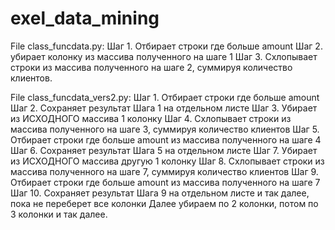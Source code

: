 # exel_data_mining

File class_funcdata.py:
Шаг 1. Отбирает строки где больше amount
Шаг 2. убирает колонку из массива полученного на шаге 1
Шаг 3. Схлопывает строки из массива полученного на шаге 2, суммируя количество клиентов.

File class_funcdata_vers2.py:
Шаг 1. Отбирает строки где больше amount
Шаг 2. Сохраняет результат Шага 1 на отдельном листе
Шаг 3. Убирает из ИСХОДНОГО массива 1 колонку
Шаг 4. Схлопывает строки из массива полученного на шаге 3, суммируя количество клиентов
Шаг 5. Отбирает строки где больше amount из массива полученного на шаге 4
Шаг 6. Сохраняет результат Шага 5 на отдельном листе
Шаг 7. Убирает из ИСХОДНОГО массива другую 1 колонку
Шаг 8. Схлопывает строки из массива полученного на шаге 7, суммируя количество клиентов
Шаг 9. Отбирает строки где больше amount из массива полученного на шаге 7
Шаг 10. Сохраняет результат Шага 9 на отдельном листе
и так далее, пока не переберет все колонки
Далее убираем по 2 колонки, потом по 3 колонки и так далее.
